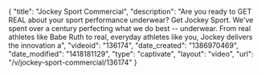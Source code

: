 {
    "title": "Jockey Sport Commercial",
    "description": "Are you ready to GET REAL about your sport performance underwear? Get Jockey Sport. We've spent over a century perfecting what we do best -- underwear. From real athletes like Babe Ruth to real, everyday athletes like you, Jockey delivers the innovation a",
    "videoid": "136174",
    "date_created": "1386970469",
    "date_modified": "1418181129",
    "type": "captivate",
    "layout": "video",
    "url": "\/v\/jockey-sport-commercial\/136174"
}